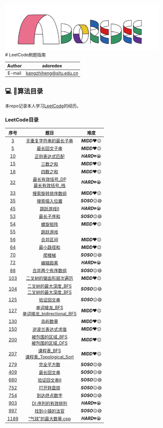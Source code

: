 <div align =center><img src="https://github.com/kangzhiheng/GuideOfProgram/blob/master/src/adoredee.png"/></div>
# LeetCode刷题指南

 Author | adoredee
 :-: | :-:
 E-mail | kangzhiheng@sjtu.edu.cn

## :computer: :bookmark_tabs:算法目录

本repo记录本人学习[LeetCode](<https://leetcode-cn.com/>)的经历。

### LeetCode目录
| 序号 |                             题目                             | 难度 |
| :--: | :----------------------------------------------------------: | :--: |
|  [3](https://leetcode-cn.com/problems/longest-substring-without-repeating-characters)  | [无重复字符串的最长子串](https://github.com/kangzhiheng/GuideOfProgram/blob/master/LeetCode/LeetCode/3_无重复字符的最长子串.cpp) | **_MIDD_**:heart::neutral_face: |
|  [5](https://leetcode-cn.com/problems/longest-palindromic-substring)  | [最长回文子串](https://github.com/kangzhiheng/GuideOfProgram/blob/master/LeetCode/LeetCode/5_最长回文子串.cpp) | **_MIDD_**:heart::neutral_face: |
|  [10](https://leetcode-cn.com/problems/regular-expression-matching)  |  [正则表达式匹配](https://github.com/kangzhiheng/GuideOfProgram/blob/master/LeetCode/LeetCode/10_正则表达式匹配.cpp) | **_HARD_**:broken_heart::sob: |
|  [15](https://leetcode-cn.com/problems/3sum)  |  [三数之和](https://github.com/kangzhiheng/GuideOfProgram/blob/master/LeetCode/LeetCode/15_三数之和.cpp)  |  **_MIDD_**:heart::neutral_face: |
|  [18](https://leetcode-cn.com/problems/4sum)  |  [四数之和](https://github.com/kangzhiheng/GuideOfProgram/blob/master/LeetCode/LeetCode/18_四数之和.cpp)  |  **_MIDD_**:heart::neutral_face: |
|  [32](https://leetcode-cn.com/problems/longest-valid-parentheses)  | [最长有效括号_DP](https://github.com/kangzhiheng/GuideOfProgram/blob/master/LeetCode/LeetCode/32_最长有效括号_DP.cpp) <br> [最长有效括号_栈](https://github.com/kangzhiheng/GuideOfProgram/blob/master/LeetCode/LeetCode/32_最长有效括号_栈.cpp) | **_HARD_**:broken_heart::sob: |
|  [33](https://leetcode-cn.com/problems/search-in-rotated-sorted-array)  | [搜索旋转排序数组](https://github.com/kangzhiheng/GuideOfProgram/blob/master/LeetCode/LeetCode/33_搜索旋转排序数组.cpp) | **_MIDD_**:heart::neutral_face: |
|  [35](https://leetcode-cn.com/problems/search-insert-position)  | [搜索插入位置](https://github.com/kangzhiheng/GuideOfProgram/blob/master/LeetCode/LeetCode/35_%E6%90%9C%E7%B4%A2%E6%8F%92%E5%85%A5%E4%BD%8D%E7%BD%AE.cpp) | **_SOSO_**:neutral_face::sweat_smile: |
|  [45](https://leetcode-cn.com/problems/jump-game-ii)  |  [跳跃游戏II](https://github.com/kangzhiheng/GuideOfProgram/blob/master/LeetCode/LeetCode/45_跳跃游戏II.cpp)  |  **_HARD_**:broken_heart::sob: |
|  [53](https://leetcode-cn.com/problems/maximum-subarray)  | [最长子序和](https://github.com/kangzhiheng/GuideOfProgram/blob/master/LeetCode/LeetCode/53_%E6%9C%80%E5%A4%A7%E5%AD%90%E5%BA%8F%E5%92%8C.cpp) | **_SOSO_**:neutral_face::sweat_smile:  |
|  [54](https://leetcode-cn.com/problems/spiral-matrix)  | [螺旋矩阵](https://github.com/kangzhiheng/GuideOfProgram/blob/master/LeetCode/LeetCode/54_%E8%9E%BA%E6%97%8B%E7%9F%A9%E9%98%B5.cpp) |   **_MIDD_**:heart::neutral_face:   |
|  [55](https://leetcode-cn.com/problems/jump-game)  |  [跳跃游戏](https://github.com/kangzhiheng/GuideOfProgram/blob/master/LeetCode/LeetCode/55_跳跃游戏.cpp)
|  [56](https://leetcode-cn.com/problems/merge-intervals)  | [合并区间](https://github.com/kangzhiheng/GuideOfProgram/blob/master/LeetCode/LeetCode/56_%E5%90%88%E5%B9%B6%E5%8C%BA%E9%97%B4.cpp) |   **_MIDD_**:heart::neutral_face:    |
|  [64](https://leetcode-cn.com/problems/minimum-path-sum)  | [最小路径和](https://github.com/kangzhiheng/GuideOfProgram/blob/master/LeetCode/LeetCode/64_%E6%9C%80%E5%B0%8F%E8%B7%AF%E5%BE%84%E5%92%8C.cpp) |   **_MIDD_**:heart::neutral_face:    |
|  [70](https://leetcode-cn.com/problems/climbing-stairs)  | [爬楼梯](https://github.com/kangzhiheng/GuideOfProgram/blob/master/LeetCode/LeetCode/70_%E7%88%AC%E6%A5%BC%E6%A2%AF.cpp) |   **_SOSO_**:neutral_face::sweat_smile:   |
|  [72](https://leetcode-cn.com/problems/edit-distance) | [编辑距离](https://github.com/kangzhiheng/GuideOfProgram/blob/master/LeetCode/LeetCode/72_编辑距离.cpp) | **_HARD_**:broken_heart::sob: |
|  [88](https://leetcode-cn.com/problems/merge-sorted-array)  | [合并两个有序数组](https://github.com/kangzhiheng/GuideOfProgram/blob/master/LeetCode/LeetCode/88_%E5%90%88%E5%B9%B6%E4%B8%A4%E4%B8%AA%E6%9C%89%E5%BA%8F%E6%95%B0%E7%BB%84.cpp) |   **_SOSO_**:neutral_face::sweat_smile:   |
|  [103](https://leetcode-cn.com/problems/binary-tree-zigzag-level-order-traversal)  |  [二叉树的锯齿形层次遍历](https://github.com/kangzhiheng/GuideOfProgram/blob/master/LeetCode/LeetCode/103_二叉树的锯齿形层次遍历.cpp)  |  **_MIDD_**:heart::neutral_face:    |
|  [104](https://leetcode-cn.com/problems/maximum-depth-of-binary-tree)  |  [二叉树的最大深度_BFS](https://github.com/kangzhiheng/GuideOfProgram/blob/master/LeetCode/LeetCode/104_二叉树的最大深度_BFS.cpp)   <br>   [二叉树的最大深度_BFS](https://github.com/kangzhiheng/GuideOfProgram/blob/master/LeetCode/LeetCode/104_二叉树的最大深度_递归.cpp)  |  **_SOSO_**:neutral_face::sweat_smile:  |
|  [125](https://leetcode-cn.com/problems/valid-palindrome)  | [验证回文串](https://github.com/kangzhiheng/GuideOfProgram/blob/master/LeetCode/LeetCode/125_%E9%AA%8C%E8%AF%81%E5%9B%9E%E6%96%87%E4%B8%B2.cpp) |   **_SOSO_**:neutral_face::sweat_smile:   |
|  [127](https://leetcode-cn.com/problems/word-ladder)  |  [单词接龙_BFS](https://github.com/kangzhiheng/GuideOfProgram/blob/master/LeetCode/LeetCode/127_单词接龙_BFS.cpp)  <br>  [单词接龙_bidirectional_BFS](https://github.com/kangzhiheng/GuideOfProgram/blob/master/LeetCode/LeetCode/127_单词接龙_bidirectional_BFS.cpp)  |  **_MIDD_**:heart::neutral_face:  |
|  [130](https://leetcode-cn.com/problems/number-of-islands)  |  [岛屿数量](https://github.com/kangzhiheng/GuideOfProgram/blob/master/LeetCode/LeetCode/200_岛屿数量.cpp)  |  **_MIDD_**:heart::neutral_face:   |
|  [150](https://leetcode-cn.com/problems/evaluate-reverse-polish-notation)  |  [逆波兰表达式求值](https://github.com/kangzhiheng/GuideOfProgram/blob/master/LeetCode/LeetCode/150_逆波兰表达式求值.cpp)  |  **_MIDD_**:heart::neutral_face:   |
|  [200](https://leetcode-cn.com/problems/surrounded-regions)  |  [被包围的区域_BFS](https://github.com/kangzhiheng/GuideOfProgram/blob/master/LeetCode/LeetCode/130_被围绕的区域_BFS.cpp)  <br>  [被包围的区域_DFS](https://github.com/kangzhiheng/GuideOfProgram/blob/master/LeetCode/LeetCode/130_被围绕的区域_DFS.cpp)  |  **_MIDD_**:heart::neutral_face:   |
|  [207](https://leetcode-cn.com/problems/course-schedule)  | [课程表_BFS](https://github.com/kangzhiheng/GuideOfProgram/blob/master/LeetCode/LeetCode/207_课程表_BFS.cpp) <br> [课程表_Topological_Sort](https://github.com/kangzhiheng/GuideOfProgram/blob/master/LeetCode/LeetCode/207_课程表_Topological_Sort.cpp)  |  **_MIDD_**:heart::neutral_face:   |
|  [279](https://leetcode-cn.com/problems/perfect-squares)  | [完全平方数](https://github.com/kangzhiheng/GuideOfProgram/blob/master/LeetCode/LeetCode/279_完全平方数.cpp) |   **_SOSO_**:neutral_face::sweat_smile:   |
|  [409](https://leetcode-cn.com/problems/longest-palindrome)  | [最长回文串](https://github.com/kangzhiheng/GuideOfProgram/blob/master/LeetCode/LeetCode/409_%E6%9C%80%E9%95%BF%E5%9B%9E%E6%96%87%E4%B8%B2.cpp) |   **_SOSO_**:neutral_face::sweat_smile:   |
|  [680](https://leetcode-cn.com/problems/valid-palindrome-ii)  | [验证回文串II](https://github.com/kangzhiheng/GuideOfProgram/blob/master/LeetCode/LeetCode/680_%E9%AA%8C%E8%AF%81%E5%9B%9E%E6%96%87%E4%B8%B2II.cpp) |   **_SOSO_**:neutral_face::sweat_smile:   |
|  [752](https://leetcode-cn.com/problems/open-the-lock)  |  [打开转盘锁](https://github.com/kangzhiheng/GuideOfProgram/blob/master/LeetCode/LeetCode/752_打开转盘锁.cpp)  |  **_SOSO_**:neutral_face::sweat_smile:   |
|  [754](https://leetcode-cn.com/problems/reach-a-number)  |  [到达终点数字](https://github.com/kangzhiheng/GuideOfProgram/blob/master/LeetCode/LeetCode/754_到达终点数字.cpp)  |  **_SOSO_**:neutral_face::sweat_smile:   |
|  [903](https://leetcode-cn.com/problems/valid-permutations-for-di-sequence/submissions/)  | [DI 序列的有效排列](https://github.com/kangzhiheng/GuideOfProgram/blob/master/LeetCode/LeetCode/903_DI序列的有效排列.cpp) |   **_HARD_**:broken_heart::sob:   |
|  [997](https://leetcode-cn.com/problems/find-the-town-judge)  |  [找到小镇的法官](https://github.com/kangzhiheng/GuideOfProgram/blob/master/LeetCode/LeetCode/997_找到小镇的法官.cpp)  |  **_SOSO_**:neutral_face::sweat_smile:   |
|  [1189](https://leetcode-cn.com/problems/maximum-number-of-balloons)  | [“气球”的最大数量.cpp](https://github.com/kangzhiheng/GuideOfProgram/blob/master/LeetCode/LeetCode/1189_“气球”的最大数量.cpp) |   **_HARD_**:broken_heart::sob:   |




